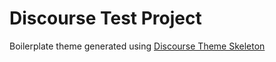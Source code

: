 # Discourse Test Project

Boilerplate theme generated using [Discourse Theme Skeleton](https://github.com/discourse/discourse-theme-skeleton)
